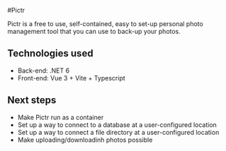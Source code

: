 #Pictr

Pictr is a free to use, self-contained, easy to set-up personal photo management tool that you can use to back-up your photos.

## Technologies used
 - Back-end: .NET 6
 - Front-end: Vue 3 + Vite + Typescript

## Next steps
 - Make Pictr run as a container
 - Set up a way to connect to a database at a user-configured location
 - Set up a way to connect a file directory at a user-configured location
 - Make uploading/downloadinh photos possible